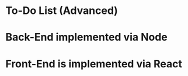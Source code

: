 # To-Do List (Advanced)

# Back-End implemented via Node



# Front-End is implemented via React



